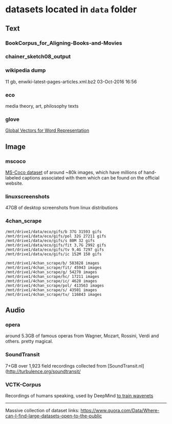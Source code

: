 # datasets located in `data` folder

## Text

### BookCorpus_for_Aligning-Books-and-Movies

### chainer_sketch08_output

### wikipedia dump
11 gb, enwiki-latest-pages-articles.xml.bz2
03-Oct-2016 16:56 

### eco

media theory, art, philosophy texts

### glove

[Global Vectors for Word Representation](http://nlp.stanford.edu/projects/glove/)

## Image

### mscoco

[MS-Coco dataset](http://mscoco.org/) of around ~80k images, which have millions of hand-labeled captions associated with them which can be found on the official website.

### linuxscreenshots

47GB of desktop screenshots from linux distributions

### 4chan_scrape

    /mnt/drive1/data/eco/gifs/b 37G 31593 gifs
    /mnt/drive1/data/eco/gifs/pol 32G 27211 gifs
    /mnt/drive1/data/eco/gifs/s 80M 32 gifs
    /mnt/drive1/data/eco/gifs/fit 3,7G 2992 gifs
    /mnt/drive1/data/eco/gifs/tv 9,4G 7297 gifs
    /mnt/drive1/data/eco/gifs/ic 152M 150 gifs
    
    /mnt/drive1/4chan_scrape/b/ 583828 images
    /mnt/drive1/4chan_scrape/fit/ 45943 images
    /mnt/drive1/4chan_scrape/g/ 54270 images
    /mnt/drive1/4chan_scrape/hc/ 17211 images
    /mnt/drive1/4chan_scrape/ic/ 4628 images
    /mnt/drive1/4chan_scrape/pol/ 413563 images
    /mnt/drive1/4chan_scrape/s/ 43501 images
    /mnt/drive1/4chan_scrape/tv/ 116843 images

## Audio

### opera

around 5.3GB of famous operas from Wagner, Mozart, Rossini, Verdi and others. pretty magical. 

### SoundTransit

7+GB over 1,923 field recordings collected from [SoundTransit.nl](http://turbulence.org/soundtransit/

### VCTK-Corpus

Recordings of humans speaking, used by DeepMind [to train wavenets](https://deepmind.com/blog/wavenet-generative-model-raw-audio/)


----------------------

Massive collection of dataset links: https://www.quora.com/Data/Where-can-I-find-large-datasets-open-to-the-public

